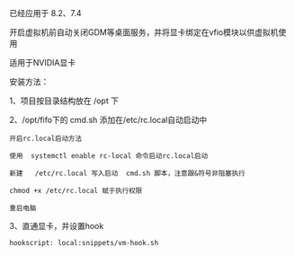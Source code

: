 已经应用于	8.2、7.4	

开启虚拟机前自动关闭GDM等桌面服务，并将显卡绑定在vfio模块以供虚拟机使用

适用于NVIDIA显卡

安装方法：

1、项目按目录结构放在 /opt 下

2、/opt/fifo下的 cmd.sh 添加在/etc/rc.local自动启动中

	开启rc.local启动方法

  	使用  systemctl enable rc-local 命令启动rc.local启动
	
  	新建	 /etc/rc.local 写入启动  cmd.sh 脚本，注意跟&符号非阻塞执行
	
  	chmod +x /etc/rc.local 赋于执行权限
	
  	重启电脑
   
3、直通显卡，并设置hook

  	hookscript: local:snippets/vm-hook.sh

